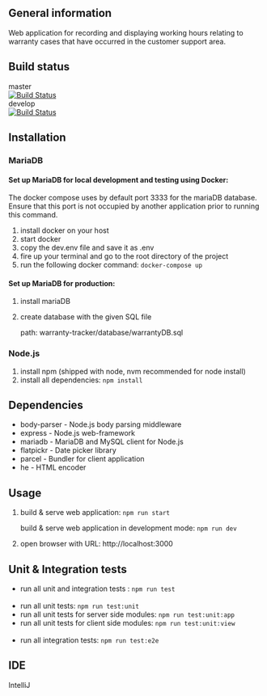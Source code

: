 ## General information
Web application for recording and displaying working hours relating to warranty cases that have occurred in the customer support area.

## Build status
master <br/>
[![Build Status](https://travis-ci.com/ibwgr/warranty-tracker.svg?branch=master)](https://travis-ci.com/ibwgr/warranty-tracker) <br/>
develop <br/>
[![Build Status](https://travis-ci.com/ibwgr/warranty-tracker.svg?branch=develop)](https://travis-ci.com/ibwgr/warranty-tracker) <br/>

## Installation
### MariaDB
#### Set up MariaDB for local development and testing using Docker:
The docker compose uses by default port 3333 for the mariaDB database. Ensure that this port is not occupied by another application prior to running this command.
1. install docker on your host
2. start docker
3. copy the dev.env file and save it as .env
4. fire up your terminal and go to the root directory of the project
5. run the following docker command: `docker-compose up`

#### Set up MariaDB for production:
1. install mariaDB
2. create database with the given SQL file
   
   path: warranty-tracker/database/warrantyDB.sql


### Node.js
1. install npm (shipped with node, nvm recommended for node install)
2. install all dependencies: `npm install`

## Dependencies
- body-parser - Node.js body parsing middleware
- express - Node.js web-framework
- mariadb - MariaDB and MySQL client for Node.js
- flatpickr - Date picker library
- parcel - Bundler for client application
- he - HTML encoder

## Usage
1. build & serve web application: `npm run start`
   
   build & serve web application in development mode: `npm run dev`

2. open browser with URL: http://localhost:3000

## Unit & Integration tests
- run all unit and integration tests : `npm run test`
<br></br>
- run all unit tests: `npm run test:unit`
- run all unit tests for server side modules: `npm run test:unit:app`
- run all unit tests for client side modules: `npm run test:unit:view`
<br></br>
- run all integration tests: `npm run test:e2e`

## IDE
IntelliJ

